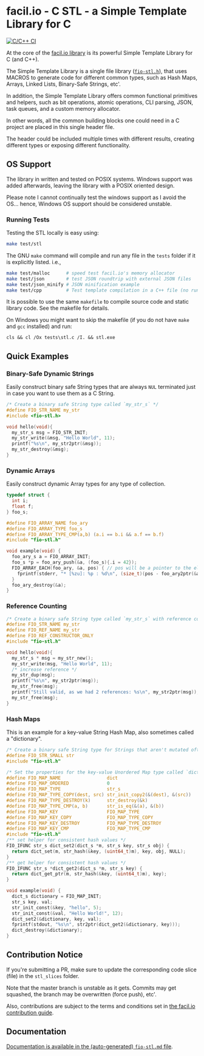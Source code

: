 # facil.io - C STL - a Simple Template Library for C

[![C/C++ CI](https://github.com/facil-io/cstl/workflows/C/C++%20CI/badge.svg)](https://github.com/facil-io/cstl/actions)

At the core of the [facil.io library](https://facil.io) is its powerful Simple Template Library for C (and C++).

The Simple Template Library is a single file library ([`fio-stl.h`](./fio-stl.h)), that uses MACROS to generate code for different common types, such as Hash Maps, Arrays, Linked Lists, Binary-Safe Strings, etc'.

In addition, the Simple Template Library offers common functional primitives and helpers, such as bit operations, atomic operations, CLI parsing, JSON, task queues, and a custom memory allocator.

In other words, all the common building blocks one could need in a C project are placed in this single header file.

The header could be included multiple times with different results, creating different types or exposing different functionality.

## OS Support

The library in written and tested on POSIX systems. Windows support was added afterwards, leaving the library with a POSIX oriented design.

Please note I cannot continually test the windows support as I avoid the OS... hence, Windows OS support should be considered unstable.

### Running Tests

Testing the STL locally is easy using:

```bash
make test/stl
```

The GNU `make` command will compile and run any file in the `tests` folder if it is explicitly listed. i.e.,

```bash
make test/malloc      # speed test facil.io's memory allocator
make test/json        # test JSON roundtrip with external JSON files
make test/json_minify # JSON minification example
make test/cpp         # Test template compilation in a C++ file (no run)... may fail on some compilers
```

It is possible to use the same `makefile` to compile source code and static library code. See the makefile for details.

On Windows you might want to skip the makefile (if you do not have `make` and `gcc` installed) and run:

```dos
cls && cl /Ox tests\stl.c /I. && stl.exe 
```

## Quick Examples

### Binary-Safe Dynamic Strings

Easily construct binary safe String types that are always `NUL` terminated just in case you want to use them as a C String.

```c
/* Create a binary safe String type called `my_str_s` */
#define FIO_STR_NAME my_str
#include <fio-stl.h>

void hello(void){
  my_str_s msg = FIO_STR_INIT;
  my_str_write(&msg, "Hello World", 11);
  printf("%s\n", my_str2ptr(&msg));
  my_str_destroy(&msg);
}
```

### Dynamic Arrays

Easily construct dynamic Array types for any type of collection.

```c
typedef struct {
  int i;
  float f;
} foo_s;

#define FIO_ARRAY_NAME foo_ary
#define FIO_ARRAY_TYPE foo_s
#define FIO_ARRAY_TYPE_CMP(a,b) (a.i == b.i && a.f == b.f)
#include "fio-stl.h"

void example(void) {
  foo_ary_s a = FIO_ARRAY_INIT;
  foo_s *p = foo_ary_push(&a, (foo_s){.i = 42});
  FIO_ARRAY_EACH(foo_ary, &a, pos) { // pos will be a pointer to the element
    fprintf(stderr, "* [%zu]: %p : %d\n", (size_t)(pos - foo_ary2ptr(&a)), pos->i);
  }
  foo_ary_destroy(&a);
}
```

### Reference Counting

```c
/* Create a binary safe String type called `my_str_s` with reference counting */
#define FIO_STR_NAME my_str
#define FIO_REF_NAME my_str
#define FIO_REF_CONSTRUCTOR_ONLY
#include "fio-stl.h"

void hello(void){
  my_str_s * msg = my_str_new();
  my_str_write(msg, "Hello World", 11);
  /* increase reference */
  my_str_dup(msg);
  printf("%s\n", my_str2ptr(msg));
  my_str_free(msg);
  printf("Still valid, as we had 2 references: %s\n", my_str2ptr(msg));
  my_str_free(msg);
}
```

### Hash Maps

This is an example for a key-value String Hash Map, also sometimes called a "dictionary".

```c
/* Create a binary safe String type for Strings that aren't mutated often */
#define FIO_STR_SMALL str
#include "fio-stl.h"

/* Set the properties for the key-value Unordered Map type called `dict_s` */
#define FIO_MAP_NAME                 dict
#define FIO_MAP_ORDERED              0
#define FIO_MAP_TYPE                 str_s
#define FIO_MAP_TYPE_COPY(dest, src) str_init_copy2(&(dest), &(src))
#define FIO_MAP_TYPE_DESTROY(k)      str_destroy(&k)
#define FIO_MAP_TYPE_CMP(a, b)       str_is_eq(&(a), &(b))
#define FIO_MAP_KEY                  FIO_MAP_TYPE
#define FIO_MAP_KEY_COPY             FIO_MAP_TYPE_COPY
#define FIO_MAP_KEY_DESTROY          FIO_MAP_TYPE_DESTROY
#define FIO_MAP_KEY_CMP              FIO_MAP_TYPE_CMP
#include "fio-stl.h"
/** set helper for consistent hash values */
FIO_IFUNC str_s dict_set2(dict_s *m, str_s key, str_s obj) {
  return dict_set(m, str_hash(&key, (uint64_t)m), key, obj, NULL);
}
/** get helper for consistent hash values */
FIO_IFUNC str_s *dict_get2(dict_s *m, str_s key) {
  return dict_get_ptr(m, str_hash(&key, (uint64_t)m), key);
}

void example(void) {
  dict_s dictionary = FIO_MAP_INIT;
  str_s key, val;
  str_init_const(&key, "hello", 5);
  str_init_const(&val, "Hello World!", 12);
  dict_set2(&dictionary, key, val);
  fprintf(stdout, "%s\n", str2ptr(dict_get2(&dictionary, key)));
  dict_destroy(&dictionary);
}
```


## Contribution Notice

If you're submitting a PR, make sure to update the corresponding code slice (file) in the `stl_slices` folder.

Note that the master branch is unstable as it gets. Commits may get squashed, the branch may be overwritten (force push), etc'.

Also, contributions are subject to the terms and conditions set in [the facil.io contribution guide](https://github.com/boazsegev/facil.io/CONTRIBUTING.md). 

## Documentation

[Documentation is available in the (auto-generated) `fio-stl.md` file](fio-stl.md).
